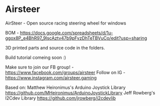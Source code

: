 # Airsteer
AirSteer - Open source racing steering wheel for windows

BOM - https://docs.google.com/spreadsheets/d/1u-ggox8P_e4BhR97_9lscAztv47b9pFvzDhTeTBVuCo/edit?usp=sharing

3D printed parts and source code in the folders. 

Build tutorial comeing soon :)




Make sure to join our FB group! - https://www.facebook.com/groups/airsteer
Follow on IG - https://www.instagram.com/airsteer.gaming

Based on:
Matthew Heironimus's Arduino Joystick Library https://github.com/MHeironimus/ArduinoJoystickLibrary
Jeff Rowberg's I2Cdev Library https://github.com/jrowberg/i2cdevlib
